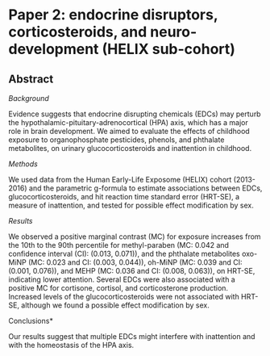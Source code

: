 # Paper 2: endocrine disruptors, corticosteroids, and neuro-development (HELIX sub-cohort)

## Abstract

*Background*

Evidence suggests that endocrine disrupting chemicals (EDCs) may perturb the hypothalamic-pituitary-adrenocortical (HPA) axis, which has a major role in brain development. We aimed to evaluate the effects of childhood exposure to organophosphate pesticides, phenols, and phthalate metabolites, on urinary glucocorticosteroids and inattention in childhood.

*Methods*

We used data from the Human Early-Life Exposome (HELIX) cohort (2013-2016) and the parametric g-formula to estimate associations between EDCs, glucocorticosteroids, and hit reaction time standard error (HRT-SE), a measure of inattention, and tested for possible effect modification by sex.

*Results*

We observed a positive marginal contrast (MC) for exposure increases from the 10th to the 90th percentile for methyl-paraben (MC: 0.042 and confidence interval (CI): (0.013, 0.071)), and the phthalate metabolites oxo-MiNP (MC: 0.023 and  CI: (0.003, 0.044)), oh-MiNP (MC: 0.039 and  CI: (0.001, 0.076)), and MEHP (MC: 0.036 and  CI: (0.008, 0.063)), on HRT-SE, indicating lower attention. Several EDCs were also associated with a positive MC for cortisone, cortisol, and corticosterone production. Increased levels of the glucocorticosteroids were not associated with HRT-SE, although we found a possible effect modification by sex.

Conclusions*

Our results suggest that multiple EDCs might interfere with inattention and with the homeostasis of the HPA axis.
